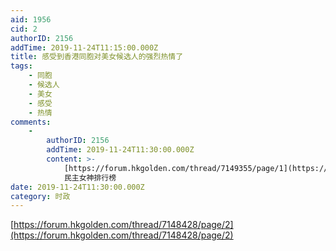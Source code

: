 ```yaml
---
aid: 1956
cid: 2
authorID: 2156
addTime: 2019-11-24T11:15:00.000Z
title: 感受到香港同胞对美女候选人的强烈热情了
tags:
    - 同胞
    - 候选人
    - 美女
    - 感受
    - 热情
comments:
    -
        authorID: 2156
        addTime: 2019-11-24T11:30:00.000Z
        content: >-
            [https://forum.hkgolden.com/thread/7149355/page/1](https://forum.hkgolden.com/thread/7149355/page/1)
            民主女神排行榜
date: 2019-11-24T11:30:00.000Z
category: 时政
---
```


[https://forum.hkgolden.com/thread/7148428/page/2](https://forum.hkgolden.com/thread/7148428/page/2)
